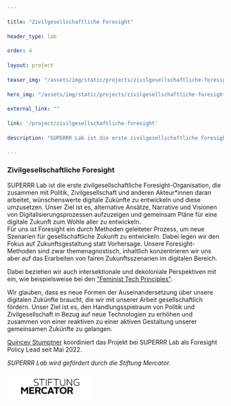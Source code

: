```yaml
---

title: "Zivilgesellschaftliche Foresight"

header_type: lab

order: 4

layout: project

teaser_img: "/assets/img/static/projects/zivilgesellschaftliche-foresight.png"

hero_img: "/assets/img/static/projects/zivilgesellschaftliche-foresight.png"

external_link: ""

link: '/project/zivilgesellschaftliche-foresight'

description: "SUPERRR Lab ist die erste zivilgesellschaftliche Foresight-Organisation, die gemeinsam mit Zivilgesellschaft, Politik und anderen Akteur*innen Szenarien wünschenswerter digitaler Zukünfte entwickelt und diese in die Umsetzung bringt."

---
```


<h3> Zivilgesellschaftliche Foresight </h3>

<p>

SUPERRR Lab ist die erste zivilgesellschaftliche Foresight-Organisation, die zusammen mit Politik, Zivilgesellschaft und anderen Akteur*innen daran arbeitet, wünschenswerte digitale Zukünfte zu entwickeln und diese umzusetzen. 
Unser Ziel ist es, alternative Ansätze, Narrative und Visionen von Digitalisierungsprozessen aufzuzeigen und gemeinsam Pläne für eine digitale Zukunft zum Wohle aller zu entwickeln.
<br>
Für uns ist Foresight ein durch Methoden geleiteter Prozess, um neue Szenarien für gesellschaftliche Zukunft zu entwickeln. Dabei legen wir den Fokus auf Zukunftsgestaltung statt Vorhersage. Unsere Foresight-Methoden sind zwar themenagnostisch, inhaltlich konzentrieren wir uns aber auf das Erarbeiten von fairen Zukunftsszenarien im digitalen Bereich.

Dabei beziehen wir auch intersektionale und dekoloniale Perspektiven mit ein, wie beispielsweise bei den <a href="https://superrr.net/feministtech/principles/">"Feminist Tech Principles"</a>.

</p>

<p>Wir glauben, dass es neue Formen der Auseinandersetzung über unsere digitalen Zukünfte braucht, die wir mit unserer Arbeit gesellschaftlich fördern. Unser Ziel ist es, den Handlungsspielraum von Politik und Zivilgesellschaft in Bezug auf neue Technologien zu erhöhen und zusammen von einer reaktiven zu einer aktiven Gestaltung unserer gemeinsamen Zukünfte zu gelangen.</p>

<p> <a href="mailto:quincey@superrr.net">Quincey Stumptner</a> koordiniert das Projekt bei SUPERRR Lab als Foresight Policy Lead seit Mai 2022.</p>

<p><i>SUPERRR Lab wird gefördert durch die Stiftung Mercator. </i></p>

<img src="/assets/img/static/organizations/Stiftung_Mercator_Schwarz_RGB.png" alt="Logo Mercator Stiftung" style="max-width: 200px;">
